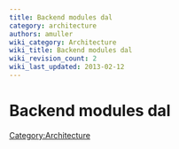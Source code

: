 ```yaml
---
title: Backend modules dal
category: architecture
authors: amuller
wiki_category: Architecture
wiki_title: Backend modules dal
wiki_revision_count: 2
wiki_last_updated: 2013-02-12
---
```


# Backend modules dal

<Category:Architecture>
